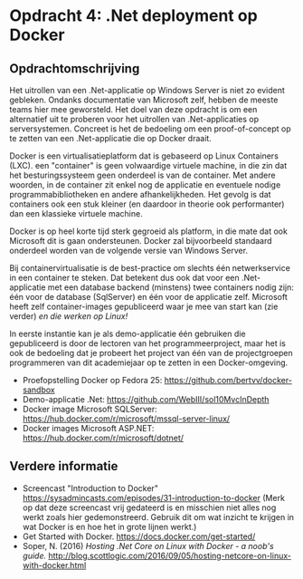 # Opdracht 4: .Net deployment op Docker

## Opdrachtomschrijving

Het uitrollen van een .Net-applicatie op Windows Server is niet zo evident gebleken. Ondanks documentatie van Microsoft zelf, hebben de meeste teams hier mee geworsteld. Het doel van deze opdracht is om een alternatief uit te proberen voor het uitrollen van .Net-applicaties op serversystemen. Concreet is het de bedoeling om een proof-of-concept op te zetten van een .Net-applicatie die op Docker draait.

Docker is een virtualisatieplatform dat is gebaseerd op Linux Containers (LXC). een "container" is geen volwaardige virtuele machine, in die zin dat het besturingssysteem geen onderdeel is van de container. Met andere woorden, in de container zit enkel nog de applicatie en eventuele nodige programmabibliotheken en andere afhankelijkheden. Het gevolg is dat containers ook een stuk kleiner (en daardoor in theorie ook performanter) dan een klassieke virtuele machine.

Docker is op heel korte tijd sterk gegroeid als platform, in die mate dat ook Microsoft dit is gaan ondersteunen. Docker zal bijvoorbeeld standaard onderdeel worden van de volgende versie van Windows Server.

Bij containervirtualisatie is de best-practice om slechts één netwerkservice in een container te steken. Dat betekent dus ook dat voor een .Net-applicatie met een database backend (minstens) twee containers nodig zijn: één voor de database (SqlServer) en één voor de applicatie zelf. Microsoft heeft zelf container-images gepubliceerd waar je mee van start kan (zie verder) *en die werken op Linux!*

In eerste instantie kan je als demo-applicatie één gebruiken die gepubliceerd is door de lectoren van het programmeerproject, maar het is ook de bedoeling dat je probeert het project van één van de projectgroepen programmeren van dit academiejaar op te zetten in een Docker-omgeving.

- Proefopstelling Docker op Fedora 25: <https://github.com/bertvv/docker-sandbox>
- Demo-applicatie .Net: <https://github.com/WebIII/sol10MvcInDepth>
- Docker image Microsoft SQLServer: <https://hub.docker.com/r/microsoft/mssql-server-linux/>
- Docker images Microsoft ASP.NET: <https://hub.docker.com/r/microsoft/dotnet/>

## Verdere informatie

- Screencast "Introduction to Docker" <https://sysadmincasts.com/episodes/31-introduction-to-docker> (Merk op dat deze screencast vrij gedateerd is en misschien niet alles nog werkt zoals hier gedemonstreerd. Gebruik dit om wat inzicht te krijgen in wat Docker is en hoe het in grote lijnen werkt.)
- Get Started with Docker. <https://docs.docker.com/get-started/>
- Soper, N. (2016) *Hosting .Net Core on Linux with Docker - a noob's guide.* <http://blog.scottlogic.com/2016/09/05/hosting-netcore-on-linux-with-docker.html>

